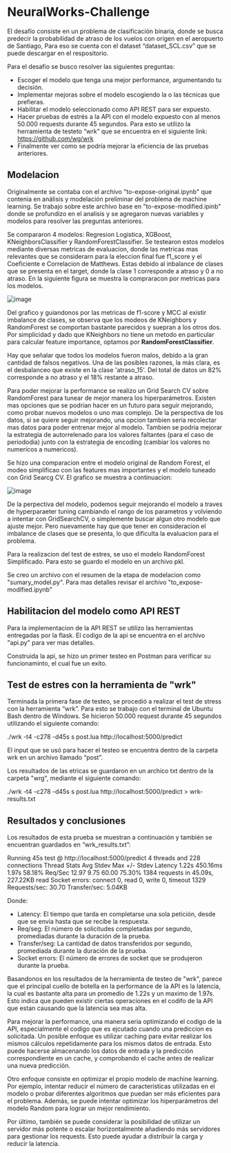 # NeuralWorks-Challenge

El desafío consiste en un problema de clasificación binaria, donde se busca predecir la probabilidad de atraso de los vuelos con origen en el aeropuerto de Santiago, Para eso se cuenta con el dataset “dataset_SCL.csv” que se puede descargar en el respositorio.

Para el desafio se busco resolver las siguientes preguntas:
-	Escoger el modelo que tenga una mejor performance, argumentando tu decisión.
-	Implementar mejoras sobre el modelo escogiendo la o las técnicas que prefieras.
-	Habilitar el modelo seleccionado como API REST para ser expuesto.
-	Hacer pruebas de estrés a la API con el modelo expuesto con al menos 50.000 requests durante 45 segundos. Para esto se utilizo la herramienta de testeto “wrk” que se encuentra en el siguiente link: https://github.com/wg/wrk
-	Finalmente ver como se podría mejorar la eficiencia de las pruebas anteriores.

## Modelacion

Originalmente se contaba con el archivo "to-expose-original.ipynb" que contenia en análisis y modelación preliminar del problema de machine learning. 
Se trabajo sobre este archivo base en "to-expose-modified.ipinb" donde se profundizo en el analisis y se agregaron nuevas variables y modelos para resolver las preguntas anteriores.

Se compararon 4 modelos: Regresion Logistica, XGBoost, KNeighborsClassifier y RandomForestClassifier. Se testearon estos modelos mediante diversas metricas de evaluacion, donde las metricas mas relevantes que se considerarn para la eleccion final fue f1_score y el Coeficiente e Correlacion de Matthews. Estas debido al inbalance de clases que se presenta en el target, donde la clase 1 corresponde a atraso y 0 a no atraso. En la siguiente figura se muestra la compraracon por metricas para los modelos.

![image](https://user-images.githubusercontent.com/120424248/221386201-251eb483-55b4-4f9f-860c-a47e1feb7600.png)

Del grafico y guiandonos por las metricas de f1-score y MCC al existir imbalance de clases, se observa que los modeos de KNeighbors y RandomForest se comportan bastante parecidos y suepran a los otros dos. Por simplicidad y dado que KNeighbors no tiene un metodo en particular para calcular feature importance, optamos por **RandomForestClassifier**.

Hay que señalar que todos los modelos fueron malos, debido a la gran cantidad de falsos negativos. Una de las posibles razones, la más clara, es el desbalanceo que existe en la clase 'atraso_15'. Del total de datos un 82% corresponde a no atraso y el 18% restante a atraso. 

Para poder mejorar la performance se realizo un Grid Search CV sobre RandomForest para tunear de mejor manera los hiperparámetros. Existen mas opciones que se podrian hacer en un futuro para seguir mejorando, como probar nuevos modelos o uno mas complejo. De la perspectiva de los datos, si se quiere seguir mejorando, una opcion tambien seria recolectar mas datos para poder entrenar mejor al modelo. Tambien se podria mejorar la estrategia de autorrelenado para los valores faltantes (para el caso de periododia) junto con la estrategia de encoding (cambiar los valores no numericos a numericos).

Se hizo una comparacion entre el modelo original de Random Forest, el modeo simplificao con las features mas importantes y el modelo tuneado con Grid Searcg CV. El grafico se muestra a continuacion:

![image](https://user-images.githubusercontent.com/120424248/221386510-8c5ea963-2672-4e20-a227-931d02852e31.png)

De la perpectiva del modelo, podemos seguir mejorando el modelo a traves de hyperparaeter tuning cambiando el rango de los parametros y volviendo a intentar con GridSearchCV, o simplemente buscar algun otro modelo que ajuste mejor. Pero nuevamente hay que que tener en consideracion el imbalance de clases que se presenta, lo que dificulta la evaluacion para el problema.

Para la realizacion del test de estres, se uso el modelo RandomForest Simplificado. Para esto se guardo el modelo en un archivo pkl.

Se creo un archivo con el resumen de la etapa de modelacion como "sumary_model.py". Para mas detalles revisar el archivo "to_expose-modified.ipynb"

## Habilitacion del modelo como API REST

Para la implementacion de la API REST se utilizo las herramientas entregadas por la flask. El codigo de la api se encuentra en el archivo "api.py" para ver mas detalles.

Construida la api, se hizo un primer testeo en Postman para verificar su funcionaminto, el cual fue un exito. 

## Test de estres con la herramienta de "wrk"

Terminada la primera fase de testeo, se procedió a realizar el test de stress con la herramienta “wrk”. Para esto se trabajo con el terminal de Ubuntu Bash dentro de Windows. Se hicieron 50.000 request durante 45 segundos utilizando el siguiente comando:

./wrk -t4 -c278 -d45s s post.lua http://localhost:5000/predict

El input que se usó para hacer el testeo se encuentra dentro de la carpeta wrk en un archivo llamado “post”.

Los resultados de las etricas se guardaron en un archico txt dentro de la carpeta "wrg", mediante el siguiente comando:

./wrk -t4 -c278 -d45s s post.lua http://localhost:5000/predict > wrk-results.txt

## Resultados y conclusiones

Los resultados de esta prueba se muestran a continuación y también se encuentran guardados en “wrk_results.txt”:

Running 45s test @ http://localhost:5000/predict
  4 threads and 228 connections
  Thread Stats   Avg      Stdev     Max   +/- Stdev
    Latency     1.22s   450.16ms   1.97s    58.18%
    Req/Sec    12.97      9.75    60.00     75.30%
  1384 requests in 45.09s, 227.22KB read
  Socket errors: connect 0, read 0, write 0, timeout 1329
Requests/sec:     30.70
Transfer/sec:      5.04KB

Donde:
- Latency: El tiempo que tarda en completarse una sola petición, desde que se envía hasta que se recibe la respuesta.
- Req/seg: El número de solicitudes completadas por segundo, promediadas durante la duración de la prueba.
- Transfer/seg: La cantidad de datos transferidos por segundo, promediada durante la duración de la prueba.
- Socket errors: El número de errores de socket que se produjeron durante la prueba.

Basandonos en los resultados de la herramienta de testeo de "wrk", parece que el principal cuello de botella en la performance de la API es la latencia, la cual es bastante alta para un promedio de 1.22s y un maximo de 1.97s. Esto indica que pueden existir ciertas operaciones en el codifo de la API que estan causando que la latencia sea mas alta.

Para mejorar la performance, una manera seria optimizando el codigo de la API, especialmente el codigo que es ejcutado cuando una prediccion es solicitada. Un posible enfoque es utilizar caching para evitar realizar los mismos cálculos repetidamente para los mismos datos de entrada. Esto puede hacerse almacenando los datos de entrada y la predicción correspondiente en un cache, y comprobando el cache antes de realizar una nueva predicción.

Otro enfoque consiste en optimizar el propio modelo de machine learning. Por ejemplo, intentar reducir el número de características utilizadas en el modelo o probar diferentes algoritmos que puedan ser más eficientes para el problema. Además, se puede intentar optimizar los hiperparámetros del modelo Random para lograr un mejor rendimiento.

Por último, también se puede considerar la posibilidad de utilizar un servidor más potente o escalar horizontalmente añadiendo más servidores para gestionar los requests. Esto puede ayudar a distribuir la carga y reducir la latencia.

